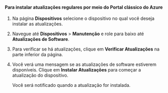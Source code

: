 <!--author=SharS last changed: 9/17/15-->

#### <a name="to-install-regular-updates-via-the-azure-classic-portal"></a>Para instalar atualizações regulares por meio do Portal clássico do Azure
1. Na página **Dispositivos** selecione o dispositivo no qual você deseja instalar as atualizações.
2. Navegue até **Dispositivos** > **Manutenção** e role para baixo até **Atualizações de Software**.
3. Para verificar se há atualizações, clique em **Verificar Atualizações** na parte inferior da página.
4. Você verá uma mensagem se as atualizações de software estiverem disponíveis. Clique em **Instalar Atualizações** para começar a atualização do dispositivo.
   
    Você será notificado quando a atualização for instalada.



<!--HONumber=Nov16_HO3-->


